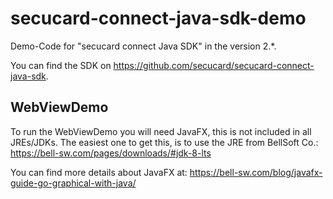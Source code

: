 # secucard-connect-java-sdk-demo
Demo-Code for "secucard connect Java SDK" in the version 2.*.

You can find the SDK on <https://github.com/secucard/secucard-connect-java-sdk>.

## WebViewDemo
To run the WebViewDemo you will need JavaFX, this is not included in all JREs/JDKs. The easiest one to get this, is to use the JRE from BellSoft Co.: https://bell-sw.com/pages/downloads/#jdk-8-lts

You can find more details about JavaFX at: https://bell-sw.com/blog/javafx-guide-go-graphical-with-java/